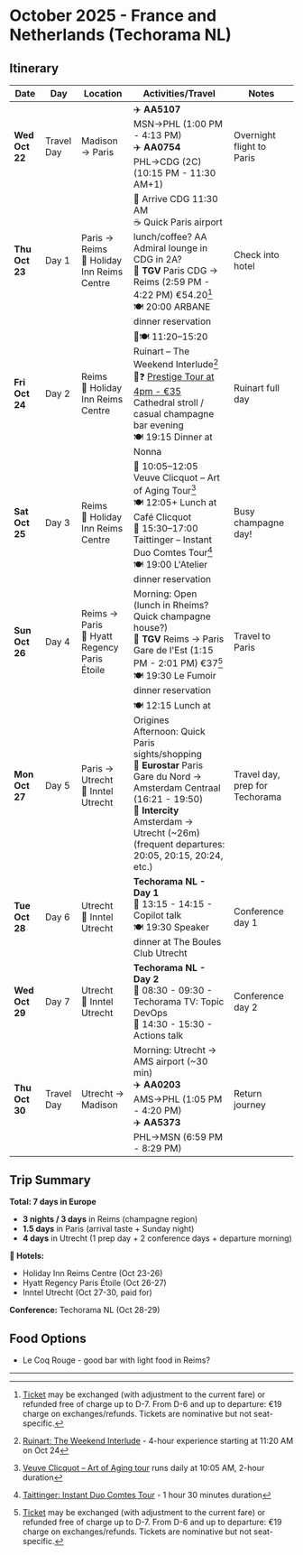 # October 2025 - France and Netherlands (Techorama NL)

## Itinerary

| Date | Day | Location | Activities/Travel | Notes |
|------|-----|----------|------------------|-------|
| **Wed Oct 22** | Travel Day | Madison → Paris | ✈️ **AA5107** MSN→PHL (1:00 PM - 4:13 PM)<br>✈️ **AA0754** PHL→CDG (2C) (10:15 PM - 11:30 AM+1) | Overnight flight to Paris |
| **Thu Oct 23** | Day 1 | Paris → Reims<br>🏨 Holiday Inn Reims Centre | 🛬 Arrive CDG 11:30 AM<br>☕ Quick Paris airport lunch/coffee? AA Admiral lounge in CDG in 2A?<br>🚄 **TGV** Paris CDG → Reims (2:59 PM - 4:22 PM) €54.20[^1]<br>🍽️ 20:00 ARBANE dinner reservation | Check into hotel |
| **Fri Oct 24** | Day 2 | Reims<br>🏨 Holiday Inn Reims Centre | 🍾🍽️ 11:20–15:20 Ruinart – The Weekend Interlude[^2]<br>🍾❓ [Prestige Tour at 4pm - €35](https://www.champagne-booking.com/en/champagne-houses/montagne-de-reims/book-visit-champagne-gh-martel-reims/)<br>Cathedral stroll / casual champagne bar evening<br>🍽️ 19:15 Dinner at Nonna | Ruinart full day |
| **Sat Oct 25** | Day 3 | Reims<br>🏨 Holiday Inn Reims Centre | 🍾 10:05–12:05 Veuve Clicquot – Art of Aging Tour[^3]<br>🍽️ 12:05+ Lunch at Café Clicquot<br>🍾 15:30–17:00 Taittinger – Instant Duo Comtes Tour[^4]<br>🍽️ 19:00 L'Atelier dinner reservation | Busy champagne day! |
| **Sun Oct 26** | Day 4 | Reims → Paris<br>🏨 Hyatt Regency Paris Étoile | Morning: Open (lunch in Rheims? Quick champagne house?)<br>🚄 **TGV** Reims → Paris Gare de l'Est (1:15 PM - 2:01 PM) €37[^1]<br>🍽️ 19:30 Le Fumoir dinner reservation | Travel to Paris |
| **Mon Oct 27** | Day 5 | Paris → Utrecht<br>🏨 Inntel Utrecht | 🍽️ 12:15 Lunch at Origines<br>Afternoon: Quick Paris sights/shopping<br>🚄 **Eurostar** Paris Gare du Nord → Amsterdam Centraal (16:21 - 19:50)<br>🚄 **Intercity** Amsterdam → Utrecht (~26m) (frequent departures: 20:05, 20:15, 20:24, etc.) | Travel day, prep for Techorama |
| **Tue Oct 28** | Day 6 | Utrecht<br>🏨 Inntel Utrecht | **Techorama NL - Day 1**<br>🎤 13:15 - 14:15 - Copilot talk<br>🍽️ 19:30 Speaker dinner at The Boules Club Utrecht | Conference day 1 |
| **Wed Oct 29** | Day 7 | Utrecht<br>🏨 Inntel Utrecht | **Techorama NL - Day 2**<br>🎤 08:30 - 09:30 - Techorama TV: Topic DevOps<br>🎤 14:30 - 15:30 - Actions talk | Conference day 2 |
| **Thu Oct 30** | Travel Day | Utrecht → Madison | Morning: Utrecht → AMS airport (~30 min)<br>✈️ **AA0203** AMS→PHL (1:05 PM - 4:20 PM)<br>✈️ **AA5373** PHL→MSN (6:59 PM - 8:29 PM) | Return journey |

## Trip Summary

**Total: 7 days in Europe**

- **3 nights / 3 days** in Reims (champagne region)
- **1.5 days** in Paris (arrival taste + Sunday night)
- **4 days** in Utrecht (1 prep day + 2 conference days + departure morning)

**🏨 Hotels:**

- Holiday Inn Reims Centre (Oct 23-26)
- Hyatt Regency Paris Étoile (Oct 26-27)
- Inntel Utrecht (Oct 27-30, paid for)

**Conference:** Techorama NL (Oct 28-29)

## Food Options

- Le Coq Rouge - good bar with light food in Reims?

---

[^1]: [Ticket](https://www.sncf-connect.com/en-en/trips) may be exchanged (with adjustment to the current fare) or refunded free of charge up to D-7. From D-6 and up to departure: €19 charge on exchanges/refunds. Tickets are nominative but not seat-specific.
[^2]: [Ruinart: The Weekend Interlude](https://www.ruinart.com/en-us/laparenthesedefindesemaine.html) - 4-hour experience starting at 11:20 AM on Oct 24
[^3]: [Veuve Clicquot – Art of Aging tour](https://www.veuveclicquot.com/en-us/visit_us_the_art_of_aging.html) runs daily at 10:05 AM, 2-hour duration
[^4]: [Taittinger: Instant Duo Comtes Tour](https://book-a-visit.taittinger.fr/experiences/instant-duo-comtes) - 1 hour 30 minutes duration

